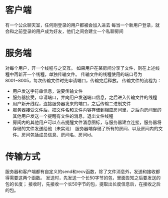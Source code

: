
# 客户端
有一个公众聊天室，任何刚登录的用户都被会加入进去
每当一个新用户登录，就会和之前登录的用户成为好友，他们之间会建立一个私聊房间


# 服务端
对每个用户，开一个线程与之交互。
如果用户在某房间分享了文件，则在上述线程中再新开一个线程，单独传输文件。
传输文件的线程使用的端口号为8001~8005，每次传输文件时先申请端口，传输完后释放。
传输文件的流程为：
- 用户发送字符串信息，说要传输文件
- 服务器接受，申请端口，并向用户发送端口信息，之后进入传输文件的线程
- 用户新开线程，连接服务器发来的端口，之后传输二进制文件
- 服务器接受文件后，把文件名和文件内容存储到相应房间里，之后向房间里的其他用户发送一个提醒有文件的消息，退出文件线程
- 房间内的其他用户可以点击提醒文件消息图标，与服务器建立连接，服务器将存储的文件发送给他（未实现）
服务器端存储了所有的房间、以及房间内的文件。房间包括成员信息、房间名、房间id。


# 传输方式
服务器和客户端都有自定义的send和recv函数，除了文件消息外，发送和接收都得需要这两个函数。
发送时，先发送一个长50字节的包，里面告知之后要发送的包的长度；
接收时，先接收一个长50字节的包，提取出长度信息后，在接收之后的包。
